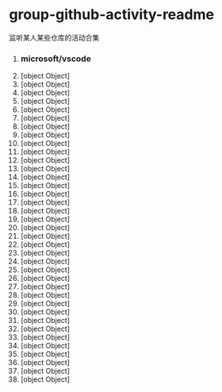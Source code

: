 # group-github-activity-readme

监听某人某些仓库的活动合集

<!--START_SECTION:activity-->
1. ### microsoft/vscode
2. [object Object]
3. [object Object]
4. [object Object]
5. [object Object]
6. [object Object]
7. [object Object]
8. [object Object]
9. [object Object]
10. [object Object]
11. [object Object]
12. [object Object]
13. [object Object]
14. [object Object]
15. [object Object]
16. [object Object]
17. [object Object]
18. [object Object]
19. [object Object]
20. [object Object]
21. [object Object]
22. [object Object]
23. [object Object]
24. [object Object]
25. [object Object]
26. [object Object]
27. [object Object]
28. [object Object]
29. [object Object]
30. [object Object]
31. [object Object]
32. [object Object]
33. [object Object]
34. [object Object]
35. [object Object]
36. [object Object]
37. [object Object]
38. [object Object]
<!--END_SECTION:activity-->
